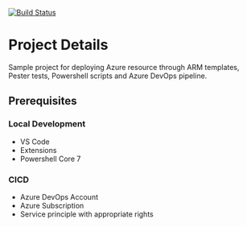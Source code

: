 [![Build Status](https://dev.azure.com/bahrinipun/demo-armtemplates-powershell/_apis/build/status/cloud-demo-projects.demo-armtemplates-powershell?branchName=master)](https://dev.azure.com/bahrinipun/demo-armtemplates-powershell/_build/latest?definitionId=55&branchName=master)

# Project Details
Sample project for deploying Azure resource through ARM templates, Pester tests, Powershell scripts and Azure DevOps pipeline.

## Prerequisites
### Local Development
- VS Code
- Extensions
- Powershell Core 7

### CICD
- Azure DevOps Account
- Azure Subscription
- Service principle with appropriate rights
